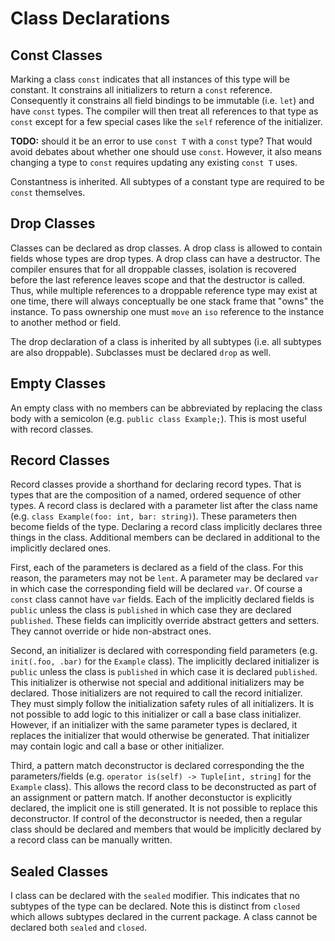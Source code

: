 # Class Declarations

## Const Classes

Marking a class `const` indicates that all instances of this type will be constant. It constrains
all initializers to return a `const` reference. Consequently it constrains all field bindings to be
immutable (i.e. `let`) and have `const` types. The compiler will then treat all references
to that type as `const` except for a few special cases like the `self` reference of the initializer.

**TODO:** should it be an error to use `const T` with a `const` type? That would avoid debates about
whether one should use `const`. However, it also means changing a type to `const` requires updating
any existing `const T` uses.

Constantness is inherited. All subtypes of a constant type are required to be `const` themselves.

## Drop Classes

Classes can be declared as drop classes. A drop class is allowed to contain fields whose types are
drop types. A drop class can have a destructor. The compiler ensures that for all droppable classes,
isolation is recovered before the last reference leaves scope and that the destructor is called.
Thus, while multiple references to a droppable reference type may exist at one time, there will
always conceptually be one stack frame that "owns" the instance. To pass ownership one must `move`
an `iso` reference to the instance to another method or field.

The drop declaration of a class is inherited by all subtypes (i.e. all subtypes are also droppable).
Subclasses must be declared `drop` as well.

## Empty Classes

An empty class with no members can be abbreviated by replacing the class body with a semicolon (e.g.
`public class Example;`). This is most useful with record classes.

## Record Classes

Record classes provide a shorthand for declaring record types. That is types that are the
composition of a named, ordered sequence of other types. A record class is declared with a parameter
list after the class name (e.g. `class Example(foo: int, bar: string)`). These parameters then
become fields of the type. Declaring a record class implicitly declares three things in the class.
Additional members can be declared in additional to the implicitly declared ones.

First, each of the parameters is declared as a field of the class. For this reason, the parameters
may not be `lent`. A parameter may be declared `var` in which case the corresponding field will be
declared `var`. Of course a `const` class cannot have `var` fields. Each of the implicitly declared
fields is `public` unless the class is `published` in which case they are declared `published`.
These fields can implicitly override abstract getters and setters. They cannot override or hide
non-abstract ones.

Second, an initializer is declared with corresponding field parameters (e.g. `init(.foo, .bar)` for
the `Example` class). The implicitly declared initializer is `public` unless the class is
`published` in which case it is declared `published`. This initializer is otherwise not special and
additional initializers may be declared. Those initializers are not required to call the record
initializer. They must simply follow the initialization safety rules of all initializers. It is not
possible to add logic to this initializer or call a base class initializer. However, if an
initializer with the same parameter types is declared, it replaces the initializer that would
otherwise be generated. That initializer may contain logic and call a base or other initializer.

Third, a pattern match deconstructor is declared corresponding the the parameters/fields (e.g.
`operator is(self) -> Tuple[int, string]` for the `Example` class). This allows the record class to
be deconstructed as part of an assignment or pattern match. If another deconstuctor is explicitly
declared, the implicit one is still generated. It is not possible to replace this deconstructor. If
control of the deconstructor is needed, then a regular class should be declared and members that
would be implicitly declared by a record class can be manually written.

## Sealed Classes

I class can be declared with the `sealed` modifier. This indicates that no subtypes of the type can
be declared. Note this is distinct from `closed` which allows subtypes declared in the current
package. A class cannot be declared both `sealed` and `closed`.
